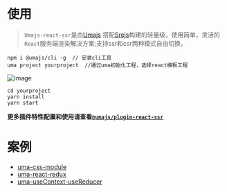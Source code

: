 # 使用
> `Umajs-react-ssr`是由[Umajs](https://github.com/Umajs/Umajs) 搭配[Srejs](https://github.com/dazjean/Srejs)构建的轻量级，使用简单，灵活的`React`服务端渲染解决方案;支持ssr和csr两种模式自由切换。

```shell
npm i @umajs/cli -g  // 安装cli工具
uma project yourproject  //通过uma初始化工程，选择react模板工程
```
![image](https://user-images.githubusercontent.com/10277671/119756060-8c888200-bed5-11eb-9dda-e0ab7a0410c8.png)

```
cd yourproject
yarn install
yarn start

```
**更多插件特性配置和使用请查看[`@umajs/plugin-react-ssr`](https://github.com/Umajs/plugin-react-ssr)**


# 案例
- [uma-css-module](https://github.com/dazjean/Srejs/tree/mian/example/uma-css-module)
- [uma-react-redux](https://github.com/dazjean/Srejs/tree/mian/example/uma-react-redux)
- [uma-useContext-useReducer](https://github.com/dazjean/Srejs/tree/mian/example/uma-useContext-useReducer)
<!-- - [uma-dva](https://github.com/dazjean/Srejs/tree/mian/example/uma-dva) -->

